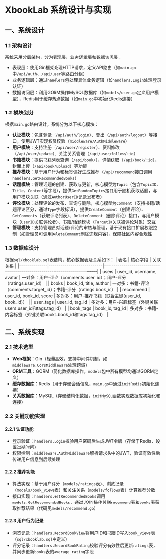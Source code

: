 # XbookLab 系统设计与实现

## 一、系统设计
### 1.1 架构设计
系统采用分层架构，分为表现层、业务逻辑层和数据访问层：
- 表现层：使用Gin框架处理HTTP请求，定义API路由（如`main.go`中`/api/auth`、`/api/user`等路由分组）
- 业务逻辑层：通过`handlers`包处理具体业务逻辑（如`handlers.Login`处理登录认证）
- 数据访问层：利用GORM操作MySQL数据库（如`models/user.go`定义用户模型），Redis用于缓存热点数据（如`main.go`中初始化Redis连接）

### 1.2 模块划分
根据`main.go`路由设计，系统分为以下核心模块：
- **认证模块**：包含登录（`/api/auth/login`）、登出（`/api/auth/logout`）等接口，使用JWT实现权限校验（`middleware/AuthMiddleware`）
- **用户模块**：支持注册（`/api/user/register`）、资料修改（`/api/user/update`）、关注关系管理（`/api/user/follow/:id`）
- **书籍模块**：提供书籍列表查询（`/api/book/`）、详情获取（`/api/book/:id`）、封面上传（`/api/book/upload`）等功能
- **推荐模块**：基于用户行为和标签偏好生成推荐（`/api/recommend`接口调用`handlers.GetRecommendedBooks`）
- **话题模块**：管理话题的创建、获取与更新，核心模型为`Topic`（包含`TopicID`、`Title`、`Content`等字段），提供`GetRandomTopics`接口用于随机获取话题，与用户模块关联（通过`AuthorUserID`记录发布者）
- **评论模块**：处理评论的发布、查询与删除，核心模型为`Comment`（支持书籍/话题评论区分，通过`Type`字段标识），提供`CreateComment`（创建评论）、`GetComments`（获取评论列表）、`DeleteComment`（删除评论）接口，与用户模块（`UserID`关联评论者）、书籍/话题模块（`TargetID`关联被评论对象）交互
- **管理模块**：支持管理员对话题/评论的审核与管理，基于现有接口扩展权限控制（如管理员可调用`DeleteComment`删除违规内容），保障社区内容合规性

### 1.3 数据库设计
根据`sql/xbooklab.sql`表结构，核心数据表及关系如下：
| 表名         | 核心字段                  | 关联关系                                                                 |
|--------------|---------------------------|--------------------------------------------------------------------------|
| users        | user_id, username, avatar | 一对多：用户-评论（comments.user_id）；用户-评分（ratings.user_id）       |
| books        | book_id, title, author    | 一对多：书籍-评论（comments.target_id）；书籍-评分（ratings.book_id）     |
| recommend    | user_id, book_id, score   | 多对多：用户-推荐书籍（联合主键(user_id, book_id)）                      |
| user_tags    | user_id, tag_id           | 多对多：用户-兴趣标签（外键关联users.user_id和tags.tag_id）              |
| book_tags    | book_id, tag_id           | 多对多：书籍-内容标签（外键关联books.book_id和tags.tag_id）              |

## 二、系统实现
### 2.1 技术选型
- **Web框架**：Gin（轻量高效，支持中间件机制，如`middleware.CorsMiddleware`处理跨域）
- **ORM工具**：GORM（简化数据库操作，`models`包中所有模型均通过GORM定义）
- **缓存数据库**：Redis（用于存储会话信息，`main.go`中通过`initRedis`初始化连接）
- **关系数据库**：MySQL（存储结构化数据，`initMySQL`函数实现数据库初始化和连接）

### 2.2 关键功能实现
#### 2.2.1 认证功能
- 登录验证：`handlers.Login`校验用户密码后生成JWT令牌（存储于Redis，设置过期时间）
- 权限控制：`middleware.AuthMiddleware`解析请求头中的JWT，验证有效性后传递用户信息到后续处理

#### 2.2.2 推荐功能
- 算法实现：基于用户评分（`models/ratings`表）、浏览记录（`models/book_views`表）和关注关系（`models/follows`表）计算推荐分数
- 接口实现：`handlers.GetRecommendedBooks`调用`models.GetRecommendedBooks`，通过JOIN操作关联`recommend`表和`books`表获取推荐结果（代码见`models/recommend.go`）

#### 2.2.3 用户行为记录
- 浏览记录：`handlers.RecordBookView`将用户ID和书籍ID写入`book_views`表（`sql/xbooklab.sql`中定义）
- 评分记录：`handlers.RecordBookRating`校验评分有效性后更新`ratings`表，并同步更新`books`表的`average_rating`字段